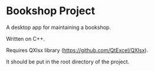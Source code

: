 # Bookshop Project

A desktop app for maintaining a bookshop.

Written on C++.

Requires QXlsx library (https://github.com/QtExcel/QXlsx).

It should be put in the root directory of the project.
